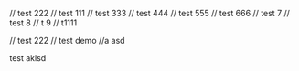 // test 222
// test 111
// test 333
// test 444
// test 555
// test 666
// test 7
// test 8
// t 9
// t1111

// test 222
// test demo
//a
asd

test
aklsd